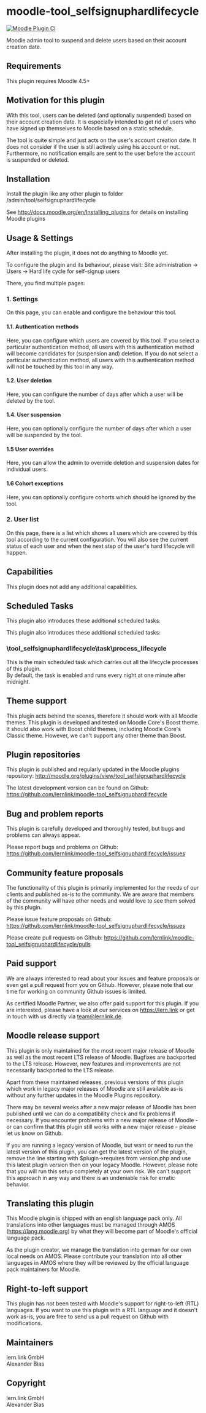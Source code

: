 moodle-tool_selfsignuphardlifecycle
===================================

[![Moodle Plugin CI](https://github.com/lernlink/moodle-tool_selfsignuphardlifecycle/workflows/Moodle%20Plugin%20CI/badge.svg?branch=master)](https://github.com/lernlink/moodle-tool_selfsignuphardlifecycle/actions?query=workflow%3A%22Moodle+Plugin+CI%22+branch%3Amaster)

Moodle admin tool to suspend and delete users based on their account creation date.


Requirements
------------

This plugin requires Moodle 4.5+


Motivation for this plugin
--------------------------

With this tool, users can be deleted (and optionally suspended) based on their account creation date. It is especially intended to get rid of users who have signed up themselves to Moodle based on a static schedule. 

The tool is quite simple and just acts on the user's account creation date. It does not consider if the user is still actively using his account or not. Furthermore, no notification emails are sent to the user before the account is suspended or deleted.


Installation
------------

Install the plugin like any other plugin to folder
/admin/tool/selfsignuphardlifecycle

See http://docs.moodle.org/en/Installing_plugins for details on installing Moodle plugins


Usage & Settings
----------------

After installing the plugin, it does not do anything to Moodle yet.

To configure the plugin and its behaviour, please visit:
Site administration -> Users -> Hard life cycle for self-signup users

There, you find multiple pages:

### 1. Settings

On this page, you can enable and configure the behaviour this tool.

#### 1.1. Authentication methods

Here, you can configure which users are covered by this tool. If you select a particular authentication method, all users with this authentication method will become candidates for (suspension and) deletion. If you do not select a particular authentication method, all users with this authentication method will not be touched by this tool in any way.

#### 1.2. User deletion

Here, you can configure the number of days after which a user will be deleted by the tool.

#### 1.4. User suspension

Here, you can optionally configure the number of days after which a user will be suspended by the tool.

#### 1.5 User overrides

Here, you can allow the admin to override deletion and suspension dates for individual users.

#### 1.6 Cohort exceptions

Here, you can optionally configure cohorts which should be ignored by the tool.

### 2. User list

On this page, there is a list which shows all users which are covered by this tool according to the current configuration. You will also see the current status of each user and when the next step of the user's hard lifecycle will happen.


Capabilities
------------

This plugin does not add any additional capabilities.


Scheduled Tasks
---------------

This plugin also introduces these additional scheduled tasks:

This plugin also introduces these additional scheduled tasks:

### \tool_selfsignuphardlifecycle\task\process_lifecycle

This is the main scheduled task which carries out all the lifecycle processes of this plugin.\
By default, the task is enabled and runs every night at one minute after midnight.


Theme support
-------------

This plugin acts behind the scenes, therefore it should work with all Moodle themes.
This plugin is developed and tested on Moodle Core's Boost theme.
It should also work with Boost child themes, including Moodle Core's Classic theme. However, we can't support any other theme than Boost.


Plugin repositories
-------------------

This plugin is published and regularly updated in the Moodle plugins repository:
http://moodle.org/plugins/view/tool_selfsignuphardlifecycle

The latest development version can be found on Github:
https://github.com/lernlink/moodle-tool_selfsignuphardlifecycle


Bug and problem reports
-----------------------

This plugin is carefully developed and thoroughly tested, but bugs and problems can always appear.

Please report bugs and problems on Github:
https://github.com/lernlink/moodle-tool_selfsignuphardlifecycle/issues


Community feature proposals
---------------------------

The functionality of this plugin is primarily implemented for the needs of our clients and published as-is to the community. We are aware that members of the community will have other needs and would love to see them solved by this plugin.

Please issue feature proposals on Github:
https://github.com/lernlink/moodle-tool_selfsignuphardlifecycle/issues

Please create pull requests on Github:
https://github.com/lernlink/moodle-tool_selfsignuphardlifecycle/pulls


Paid support
------------

We are always interested to read about your issues and feature proposals or even get a pull request from you on Github. However, please note that our time for working on community Github issues is limited.

As certified Moodle Partner, we also offer paid support for this plugin. If you are interested, please have a look at our services on https://lern.link or get in touch with us directly via team@lernlink.de.


Moodle release support
----------------------

This plugin is only maintained for the most recent major release of Moodle as well as the most recent LTS release of Moodle. Bugfixes are backported to the LTS release. However, new features and improvements are not necessarily backported to the LTS release.

Apart from these maintained releases, previous versions of this plugin which work in legacy major releases of Moodle are still available as-is without any further updates in the Moodle Plugins repository.

There may be several weeks after a new major release of Moodle has been published until we can do a compatibility check and fix problems if necessary. If you encounter problems with a new major release of Moodle - or can confirm that this plugin still works with a new major release - please let us know on Github.

If you are running a legacy version of Moodle, but want or need to run the latest version of this plugin, you can get the latest version of the plugin, remove the line starting with $plugin->requires from version.php and use this latest plugin version then on your legacy Moodle. However, please note that you will run this setup completely at your own risk. We can't support this approach in any way and there is an undeniable risk for erratic behavior.


Translating this plugin
-----------------------

This Moodle plugin is shipped with an english language pack only. All translations into other languages must be managed through AMOS (https://lang.moodle.org) by what they will become part of Moodle's official language pack.

As the plugin creator, we manage the translation into german for our own local needs on AMOS. Please contribute your translation into all other languages in AMOS where they will be reviewed by the official language pack maintainers for Moodle.


Right-to-left support
---------------------

This plugin has not been tested with Moodle's support for right-to-left (RTL) languages.
If you want to use this plugin with a RTL language and it doesn't work as-is, you are free to send us a pull request on Github with modifications.


Maintainers
-----------

lern.link GmbH\
Alexander Bias


Copyright
---------

lern.link GmbH\
Alexander Bias
